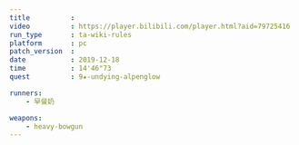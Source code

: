 ```yaml
---
title          :
video          : https://player.bilibili.com/player.html?aid=79725416
run_type       : ta-wiki-rules
platform       : pc
patch_version  : 
date           : 2019-12-18
time           : 14'46"73
quest          : 9★-undying-alpenglow

runners:
    - 早餐奶

weapons:
    - heavy-bowgun
---
```


